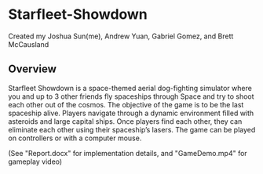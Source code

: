 # Starfleet-Showdown

Created my Joshua Sun(me), Andrew Yuan, Gabriel Gomez, and Brett McCausland


## Overview
Starfleet Showdown is a space-themed aerial dog-fighting simulator where you and up to 3 other friends fly spaceships through Space and try to shoot each other out of the cosmos. The objective of the game is to be the last spaceship alive. Players navigate through a dynamic environment filled with asteroids and large capital ships. Once players find each other, they can eliminate each other using their spaceship’s lasers. The game can be played on controllers or with a computer mouse.

(See "Report.docx" for implementation details, and "GameDemo.mp4" for gameplay video)

